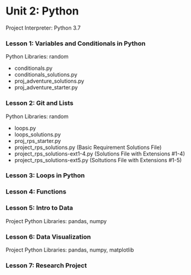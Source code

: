 # Unit 2: Python
Project Interpreter: Python 3.7

### Lesson 1: Variables and Conditionals in Python
Python Libraries: random

* conditionals.py
* conditionals_solutions.py
* proj_adventure_solutions.py
* proj_adventure_starter.py

### Lesson 2: Git and Lists
Python Libraries: random

* loops.py
* loops_solutions.py
* proj_rps_starter.py
* project_rps_solutions.py (Basic Requirement Solutions File)
* project_rps_solutions-ext1-4.py (Solutions File with Extensions #1-4)
* project_rps_solutions-ext5.py (Soltutions File with Extensions #1-5)

### Lesson 3: Loops in Python

### Lesson 4: Functions

### Lesson 5: Intro to Data
Project Python Libraries: pandas, numpy

### Lesson 6: Data Visualization
Project Python Libraries: pandas, numpy, matplotlib

### Lesson 7: Research Project